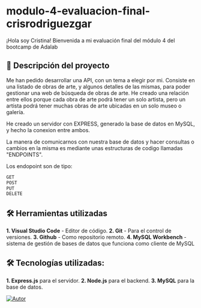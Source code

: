# modulo-4-evaluacion-final-crisrodriguezgar

¡Hola soy Cristina! Bienvenida a mi evaluación final del módulo 4 del bootcamp de Adalab

## :stars: Descripción del proyecto

Me han pedido desarrollar una API, con un tema a elegir por mi. Consiste en una listado de obras de arte, y algunos detalles de las mismas, para poder gestionar una web de búsqueda de obras de arte. He creado una relación entre ellos porque cada obra de arte podrá tener un solo artista, pero un artista podrá tener muchas obras de arte ubicadas en un solo museo o galería.

He creado un servidor con EXPRESS, generado la base de datos en MySQL, y hecho la conexion entre ambos.

La manera de comunicarnos con nuestra base de datos y hacer consultas o cambios en la misma es mediante unas estructuras de codigo llamadas "ENDPOINTS".

Los endopoint son de tipo:

```bash         
GET
POST
PUT
DELETE
```


## :hammer_and_wrench: Herramientas utilizadas

**1. Visual Studio Code** - Editor de código.
**2. Git** - Para el control de versiones.
**3. Github** - Como repositorio remoto.
**4. MySQL Workbench** -  sistema de gestión de bases de datos que funciona como cliente de MySQL

## :hammer_and_wrench: Tecnologías utilizadas:

**1. Express.js** para el servidor.
**2. Node.js** para el backend.
**3. MySQL** para la base de datos.

[![Autor](https://img.shields.io/badge/-%20Cristina%20Rodriguez%20-%20pink?logo=github&labelColor=grey&color=rgb(240%2C%2093%2C%20215))](https://github.com/crisrodriguezgar)